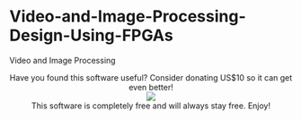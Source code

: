 Video-and-Image-Processing-Design-Using-FPGAs
=============================================

Video and Image Processing

<p align="center">
Have you found this software useful? Consider donating US$10 so it can get even better! <br />
<a href="https://sites.google.com/site/cuongtvee/"><img src="https://www.paypalobjects.com/en_US/i/btn/btn_donateCC_LG.gif" hspace="0" vspace="0" border="0" /></a><br />
This software is completely free and will always stay free. Enjoy!
</p>

